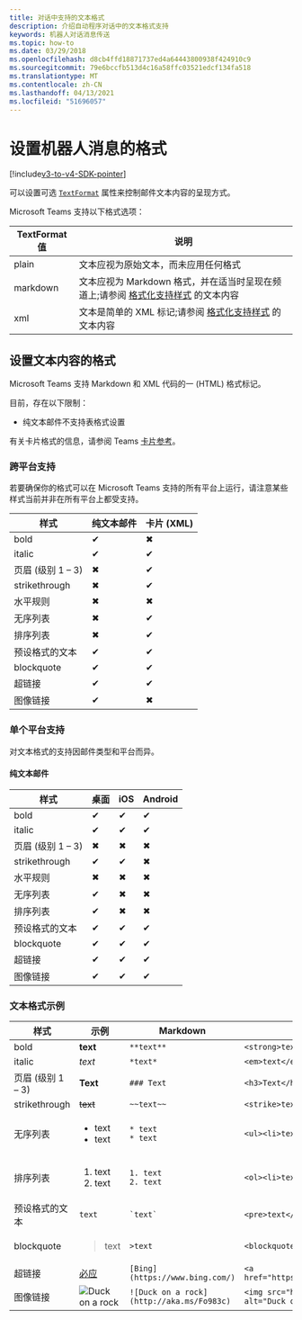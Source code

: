 ```yaml
---
title: 对话中支持的文本格式
description: 介绍自动程序对话中的文本格式支持
keywords: 机器人对话消息传送
ms.topic: how-to
ms.date: 03/29/2018
ms.openlocfilehash: d8cb4ffd18871737ed4a64443800938f424910c9
ms.sourcegitcommit: 79e6bccfb513d4c16a58ffc03521edcf134fa518
ms.translationtype: MT
ms.contentlocale: zh-CN
ms.lasthandoff: 04/13/2021
ms.locfileid: "51696057"
---
```

# <a name="formatting-bot-messages"></a>设置机器人消息的格式

[!include[v3-to-v4-SDK-pointer](~/includes/v3-to-v4-pointer-bots.md)]

可以设置可选 [`TextFormat`](https://docs.microsoft.com/bot-framework/dotnet/bot-builder-dotnet-create-messages#customizing-a-message) 属性来控制邮件文本内容的呈现方式。

Microsoft Teams 支持以下格式选项：

| TextFormat 值 | 说明 |
| --- | --- |
| plain | 文本应视为原始文本，而未应用任何格式 |
| markdown | 文本应视为 Markdown 格式，并在适当时呈现在频道上;请参阅 [格式化支持样式](#formatting-text-content) 的文本内容 |
| xml | 文本是简单的 XML 标记;请参阅 [格式化支持样式](#formatting-text-content) 的文本内容 |

## <a name="formatting-text-content"></a>设置文本内容的格式

Microsoft Teams 支持 Markdown 和 XML 代码的一 (HTML) 格式标记。

目前，存在以下限制：

* 纯文本邮件不支持表格式设置

有关卡片格式的信息，请参阅 Teams [卡片参考](~/task-modules-and-cards/cards/cards-reference.md)。

### <a name="cross-platform-support"></a>跨平台支持

若要确保你的格式可以在 Microsoft Teams 支持的所有平台上运行，请注意某些样式当前并非在所有平台上都受支持。

| 样式                     | 纯文本邮件 | 卡片 (XML)  |
|---------------------------|--------------------|------------------|
| bold                      | ✔                  | ✖                |
| italic                    | ✔                  | ✔                |
| 页眉 (级别 1 &ndash; 3)  | ✖                  | ✔                |
| strikethrough             | ✖                  | ✔                |
| 水平规则           | ✖                  | ✖                |
| 无序列表            | ✖                  | ✔                |
| 排序列表              | ✖                  | ✔                |
| 预设格式的文本         | ✔                  | ✔                |
| blockquote                | ✔                  | ✔                |
| 超链接                 | ✔                  | ✔                |
| 图像链接                | ✔                  | ✖                |

### <a name="support-by-individual-platform"></a>单个平台支持

对文本格式的支持因邮件类型和平台而异。

#### <a name="text-only-messages"></a>纯文本邮件

| 样式                     | 桌面 | iOS | Android |
|---------------------------|---------|-----|---------|
| bold                      | ✔       | ✔   | ✔       |
| italic                    | ✔       | ✔   | ✔       |
| 页眉 (级别 1 &ndash; 3)  | ✖       | ✖   | ✖       |
| strikethrough             | ✔       | ✔   | ✖       |
| 水平规则           | ✖       | ✖   | ✖       |
| 无序列表            | ✔       | ✖   | ✖       |
| 排序列表              | ✔       | ✖   | ✖       |
| 预设格式的文本         | ✔       | ✔   | ✔       |
| blockquote                | ✔       | ✔   | ✔       |
| 超链接                 | ✔       | ✔   | ✔       |
| 图像链接                | ✔       | ✔   | ✔       |

### <a name="examples-of-text-formatting"></a>文本格式示例

| 样式 | 示例 | Markdown | XML (HTML)  |
| --- | --- | --- | --- |
| bold | **text** | `**text**` | `<strong>text</strong>` |
| italic | *text* | `*text*` | `<em>text</em>` |
| 页眉 (级别 1 &ndash; 3)  | **Text** | `### Text` | `<h3>Text</h3>` |
| strikethrough | ~~text~~ | `~~text~~` | `<strike>text</strike>` |
| 无序列表 | <ul><li>text</li><li>text</li></ul> | `* text`<br>`* text` | `<ul><li>text</li><li>text</li></ul>` |
| 排序列表 | <ol><li>text</li><li>text</li></ol> | `1. text`<br>`2. text` | `<ol><li>text</li><li>text</li></ol>` |
| 预设格式的文本 | `text` | `` `text` `` | `<pre>text</pre>` |
| blockquote | <blockquote>text</blockquote> | `>text` | `<blockquote>text</blockquote>` |
| 超链接 | [必应](https://www.bing.com/) | `[Bing](https://www.bing.com/)` | `<a href="https://www.bing.com/">Bing</a>` |
| 图像链接 | <img src="https://aka.ms/Fo983c" alt="Duck on a rock"></img> | `![Duck on a rock](http://aka.ms/Fo983c)` | `<img src="http://aka.ms/Fo983c" alt="Duck on a rock"></img>` |
